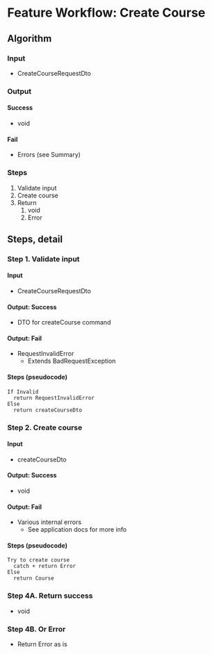 # Feature Workflow: Create Course

## Algorithm

### Input

- CreateCourseRequestDto

### Output

#### Success

- void

#### Fail

- Errors (see Summary)

### Steps

1. Validate input
2. Create course
3. Return
   1. void
   2. Error

## Steps, detail

### Step 1. Validate input

#### Input

- CreateCourseRequestDto

#### Output: Success

- DTO for createCourse command

#### Output: Fail

- RequestInvalidError
  - Extends BadRequestException

#### Steps (pseudocode)

```
If Invalid
  return RequestInvalidError
Else
  return createCourseDto
```

### Step 2. Create course

#### Input

- createCourseDto

#### Output: Success

- void

#### Output: Fail

- Various internal errors
  - See application docs for more info

#### Steps (pseudocode)

```
Try to create course
  catch + return Error
Else
  return Course
```

### Step 4A. Return success

- void

### Step 4B. Or Error

- Return Error as is
